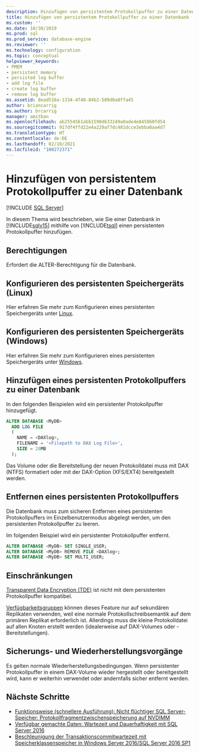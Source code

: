 ```yaml
---
description: Hinzufügen von persistentem Protokollpuffer zu einer Datenbank
title: Hinzufügen von persistentem Protokollpuffer zu einer Datenbank
ms.custom: ''
ms.date: 10/30/2019
ms.prod: sql
ms.prod_service: database-engine
ms.reviewer: ''
ms.technology: configuration
ms.topic: conceptual
helpviewer_keywords:
- PMEM
- persistent memory
- persisted log buffer
- add log file
- create log buffer
- remove log buffer
ms.assetid: 8ead516a-1334-4f40-84b2-509d0a8ffa45
author: briancarrig
ms.author: brcarrig
manager: amitban
ms.openlocfilehash: ab2554561abb1590db33249a0ade4e8458b0fd54
ms.sourcegitcommit: 917df4ffd22e4a229af7dc481dcce3ebba0aa4d7
ms.translationtype: HT
ms.contentlocale: de-DE
ms.lasthandoff: 02/10/2021
ms.locfileid: "100272371"
---
```

# <a name="add-persisted-log-buffer-to-a-database"></a>Hinzufügen von persistentem Protokollpuffer zu einer Datenbank
 [!INCLUDE [SQL Server](../../includes/applies-to-version/sqlserver.md)]

In diesem Thema wird beschrieben, wie Sie einer Datenbank in [!INCLUDE[sqlv15](../../includes/sssql19-md.md)] mithilfe von [!INCLUDE[tsql](../../includes/tsql-md.md)] einen persistenten Protokollpuffer hinzufügen.  
  
## <a name="permissions"></a>Berechtigungen

Erfordert die ALTER-Berechtigung für die Datenbank.  

## <a name="configure-persistent-memory-device-linux"></a>Konfigurieren des persistenten Speichergeräts (Linux)

Hier erfahren Sie mehr zum Konfigurieren eines persistenten Speichergeräts unter [Linux](../../linux/sql-server-linux-configure-pmem.md).

## <a name="configure-persistent-memory-device-windows"></a>Konfigurieren des persistenten Speichergeräts (Windows)

Hier erfahren Sie mehr zum Konfigurieren eines persistenten Speichergeräts unter [Windows](/windows-server/storage/storage-spaces/deploy-pmem/).
  
## <a name="add-a-persisted-log-buffer-to-a-database"></a>Hinzufügen eines persistenten Protokollpuffers zu einer Datenbank  

In den folgenden Beispielen wird ein persistenter Protokollpuffer hinzugefügt.

```sql
ALTER DATABASE <MyDB> 
  ADD LOG FILE 
  (
    NAME = <DAXlog>, 
    FILENAME = '<Filepath to DAX Log File>', 
    SIZE = 20MB
  );
```

Das Volume oder die Bereitstellung der neuen Protokolldatei muss mit DAX (NTFS) formatiert oder mit der DAX-Option (XFS/EXT4) bereitgestellt werden.

## <a name="remove-a-persisted-log-buffer"></a>Entfernen eines persistenten Protokollpuffers

Die Datenbank muss zum sicheren Entfernen eines persistenten Protokollpuffers im Einzelbenutzermodus abgelegt werden, um den persistenten Protokollpuffer zu leeren.

Im folgenden Beispiel wird ein persistenter Protokollpuffer entfernt.

```sql
ALTER DATABASE <MyDB> SET SINGLE_USER;
ALTER DATABASE <MyDB> REMOVE FILE <DAXlog>;
ALTER DATABASE <MyDB> SET MULTI_USER;
```

## <a name="limitations"></a>Einschränkungen

[Transparent Data Encryption (TDE)](../security/encryption/transparent-data-encryption.md) ist nicht mit dem persistenten Protokollpuffer kompatibel.

[Verfügbarkeitsgruppen](../../t-sql/statements/create-availability-group-transact-sql.md) können dieses Feature nur auf sekundären Replikaten verwenden, weil eine normale Protokollschreibsemantik auf dem primären Replikat erforderlich ist. Allerdings muss die kleine Protokolldatei auf allen Knoten erstellt werden (idealerweise auf DAX-Volumes oder -Bereitstellungen).

## <a name="backup-and-restore-operations"></a>Sicherungs- und Wiederherstellungsvorgänge

Es gelten normale Wiederherstellungsbedingungen. Wenn persistenter Protokollpuffer in einem DAX-Volume wieder hergestellt oder bereitgestellt wird, kann er weiterhin verwendet oder andernfalls sicher entfernt werden.
  
## <a name="next-steps"></a>Nächste Schritte

- [Funktionsweise (schnellere Ausführung): Nicht flüchtiger SQL Server-Speicher: Protokollfragmentzwischenspeicherung auf NVDIMM](/archive/blogs/bobsql/how-it-works-it-just-runs-faster-non-volatile-memory-sql-server-tail-of-log-caching-on-nvdimm)
- [Verfügbar gemachte Daten: Wartezeit und Dauerhaftigkeit mit SQL Server 2016](https://channel9.msdn.com/Shows/Data-Exposed/Latency-and-Durability-with-SQL-Server-2016)
- [Beschleunigung der Transaktionscommitwartezeit mit Speicherklassenspeicher in Windows Server 2016/SQL Server 2016 SP1](/archive/blogs/sqlserverstorageengine/transaction-commit-latency-acceleration-using-storage-class-memory-in-windows-server-2016sql-server-2016-sp1)